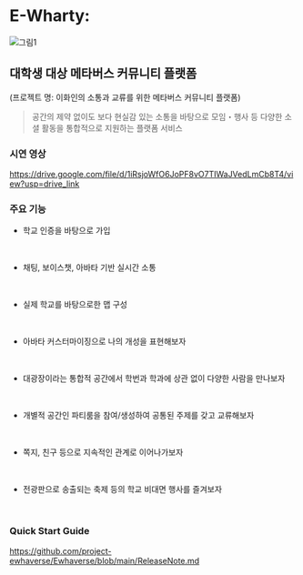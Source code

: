 # E-Wharty: 
![그림1](https://user-images.githubusercontent.com/71055964/172855439-5718210d-7142-4ba8-b747-a87e54b30d4c.png)<br>

## 대학생 대상 메타버스 커뮤니티 플랫폼
(프로젝트 명: 이화인의 소통과 교류를 위한 메타버스 커뮤니티 플랫폼)<br>

> 공간의 제약 없이도 보다 현실감 있는 소통을 바탕으로 모임・행사 등 다양한 소셜 활동을 통합적으로 지원하는 플랫폼 서비스

### 시연 영상
https://drive.google.com/file/d/1iRsjoWfO6JoPF8vO7TIWaJVedLmCb8T4/view?usp=drive_link

### 주요 기능
* 학교 인증을 바탕으로 가입
<br>

* 채팅, 보이스챗, 아바타 기반 실시간 소통
<br>

* 실제 학교를 바탕으로한 맵 구성
<br>

* 아바타 커스터마이징으로 나의 개성을 표현해보자 
<br> 

* 대광장이라는 통합적 공간에서 학번과 학과에 상관 없이 다양한 사람을 만나보자 
<br>

* 개별적 공간인 파티룸을 참여/생성하여 공통된 주제를 갖고 교류해보자 
<br>

* 쪽지, 친구 등으로 지속적인 관계로 이어나가보자
<br>

* 전광판으로 송출되는 축제 등의 학교 비대면 행사를 즐겨보자
<br>


### Quick Start Guide
https://github.com/project-ewhaverse/Ewhaverse/blob/main/ReleaseNote.md

